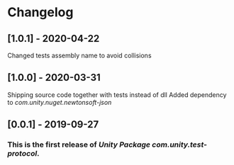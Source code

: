 # Changelog

## [1.0.1] - 2020-04-22

Changed tests assembly name to avoid collisions

## [1.0.0] - 2020-03-31

Shipping source code together with tests instead of dll
Added dependency to *com.unity.nuget.newtonsoft-json*

## [0.0.1] - 2019-09-27

### This is the first release of *Unity Package com.unity.test-protocol*.

